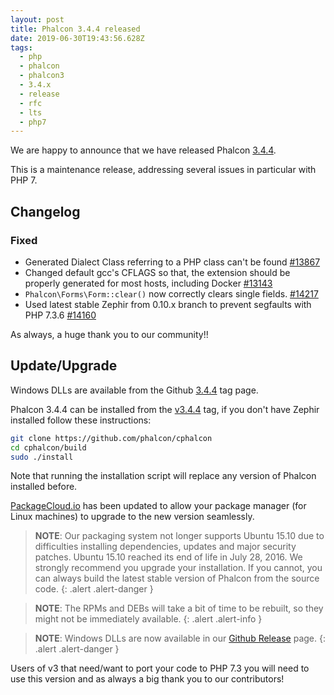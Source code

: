 ```yaml
---
layout: post
title: Phalcon 3.4.4 released
date: 2019-06-30T19:43:56.628Z
tags:
  - php
  - phalcon
  - phalcon3
  - 3.4.x
  - release
  - rfc
  - lts
  - php7
---
```

We are happy to announce that we have released Phalcon [3.4.4](https://github.com/phalcon/cphalcon/releases/tag/v3.4.4). 

This is a maintenance release, addressing several issues in particular with PHP 7.

<!--more-->
## Changelog

### Fixed
- Generated Dialect Class referring to a PHP class can't be found [#13867](https://github.com/phalcon/cphalcon/pull/13867)
- Changed default gcc's CFLAGS so that, the extension should be properly generated for most hosts, including Docker [#13143](https://github.com/phalcon/cphalcon/issues/13143)
- `Phalcon\Forms\Form::clear()` now correctly clears single fields. [#14217](https://github.com/phalcon/cphalcon/issues/14217)
- Used latest stable Zephir from 0.10.x branch to prevent segfaults with PHP 7.3.6 [#14160](https://github.com/phalcon/cphalcon/issues/14160)

As always, a huge thank you to our community!!

## Update/Upgrade
Windows DLLs are available from the Github [3.4.4](https://github.com/phalcon/cphalcon/releases/tag/v3.4.4) tag page. 

Phalcon 3.4.4 can be installed from the [v3.4.4](https://github.com/phalcon/cphalcon/tree/v3.4.4) tag, if you don't have Zephir installed follow these instructions:

```sh
git clone https://github.com/phalcon/cphalcon
cd cphalcon/build
sudo ./install
```

Note that running the installation script will replace any version of Phalcon installed before.

[PackageCloud.io](https://packagecloud.io/phalcon/stable) has been updated to allow your package manager (for Linux machines) to upgrade to the new version seamlessly.

> **NOTE**: Our packaging system not longer supports Ubuntu 15.10 due to difficulties installing dependencies, updates and major security patches. Ubuntu 15.10 reached its end of life in July 28, 2016. We strongly recommend you upgrade your installation. If you cannot, you can always build the latest stable version of Phalcon from the source code.
{: .alert .alert-danger }

> **NOTE**: The RPMs and DEBs will take a bit of time to be rebuilt, so they might not be immediately available.
{: .alert .alert-info }

> **NOTE**: Windows DLLs are now available in our <a href="https://github.com/phalcon/cphalcon/releases/tag/v3.4.4">Github Release</a> page.
{: .alert .alert-danger }

Users of v3 that need/want to port your code to PHP 7.3 you will need to use this version and as always a big thank you to our contributors!
